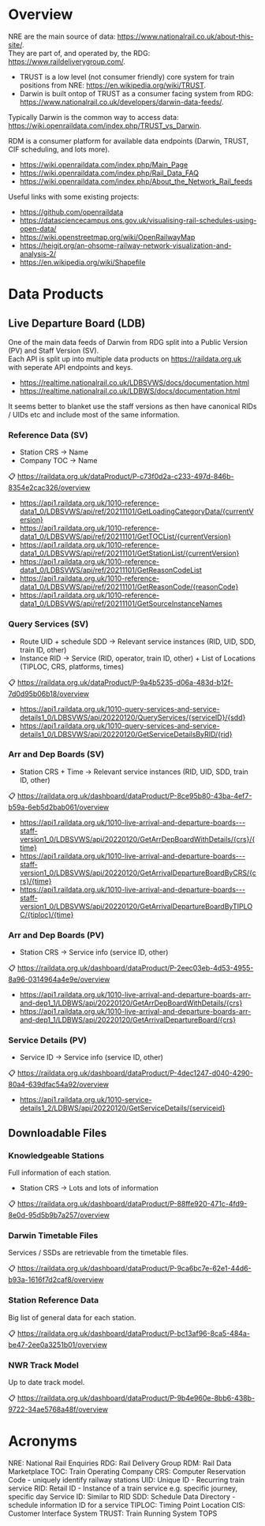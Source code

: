 # Overview

NRE are the main source of data: https://www.nationalrail.co.uk/about-this-site/.  
They are part of, and operated by, the RDG: https://www.raildeliverygroup.com/.  

- TRUST is a low level (not consumer friendly) core system for train positions from NRE: https://en.wikipedia.org/wiki/TRUST.  
- Darwin is built ontop of TRUST as a consumer facing system from RDG: https://www.nationalrail.co.uk/developers/darwin-data-feeds/.  

Typically Darwin is the common way to access data: https://wiki.openraildata.com/index.php/TRUST_vs_Darwin.  

RDM is a consumer platform for available data endpoints (Darwin, TRUST, CIF scheduling, and lots more).  

- https://wiki.openraildata.com/index.php/Main_Page
- https://wiki.openraildata.com/index.php/Rail_Data_FAQ
- https://wiki.openraildata.com/index.php/About_the_Network_Rail_feeds

Useful links with some existing projects:

- https://github.com/openraildata
- https://datasciencecampus.ons.gov.uk/visualising-rail-schedules-using-open-data/
- https://wiki.openstreetmap.org/wiki/OpenRailwayMap
- https://heigit.org/an-ohsome-railway-network-visualization-and-analysis-2/
- https://en.wikipedia.org/wiki/Shapefile

# Data Products

## Live Departure Board (LDB)

One of the main data feeds of Darwin from RDG split into a Public Version (PV) and Staff Version (SV).  
Each API is split up into multiple data products on https://raildata.org.uk with seperate API endpoints and keys.  

- https://realtime.nationalrail.co.uk/LDBSVWS/docs/documentation.html
- https://realtime.nationalrail.co.uk/LDBWS/docs/documentation.html

It seems better to blanket  use the staff versions as then have canonical RIDs / UIDs etc and include most of the same information.  

### Reference Data (SV)  

- Station CRS  ->  Name
- Company TOC  ->  Name

📋 https://raildata.org.uk/dataProduct/P-c73f0d2a-c233-497d-846b-8354e2cac326/overview  

- https://api1.raildata.org.uk/1010-reference-data1_0/LDBSVWS/api/ref/20211101/GetLoadingCategoryData/{currentVersion}
- https://api1.raildata.org.uk/1010-reference-data1_0/LDBSVWS/api/ref/20211101/GetTOCList/{currentVersion}
- https://api1.raildata.org.uk/1010-reference-data1_0/LDBSVWS/api/ref/20211101/GetStationList/{currentVersion}
- https://api1.raildata.org.uk/1010-reference-data1_0/LDBSVWS/api/ref/20211101/GetReasonCodeList
- https://api1.raildata.org.uk/1010-reference-data1_0/LDBSVWS/api/ref/20211101/GetReasonCode/{reasonCode}
- https://api1.raildata.org.uk/1010-reference-data1_0/LDBSVWS/api/ref/20211101/GetSourceInstanceNames

### Query Services (SV)  

- Route UID + schedule SDD  ->  Relevant service instances (RID, UID, SDD, train ID, other)
- Instance RID              ->  Service (RID, operator, train ID, other) + List of Locations (TIPLOC, CRS, platforms, times)

📋 https://raildata.org.uk/dataProduct/P-9a4b5235-d06a-483d-b12f-7d0d95b06b18/overview  

- https://api1.raildata.org.uk/1010-query-services-and-service-details1_0/LDBSVWS/api/20220120/QueryServices/{serviceID}/{sdd}
- https://api1.raildata.org.uk/1010-query-services-and-service-details1_0/LDBSVWS/api/20220120/GetServiceDetailsByRID/{rid}

### Arr and Dep Boards (SV)  

- Station CRS + Time  ->  Relevant service instances (RID, UID, SDD, train ID, other)

📋 https://raildata.org.uk/dashboard/dataProduct/P-8ce95b80-43ba-4ef7-b59a-6eb5d2bab061/overview 

- https://api1.raildata.org.uk/1010-live-arrival-and-departure-boards---staff-version1_0/LDBSVWS/api/20220120/GetArrDepBoardWithDetails/{crs}/{time}
- https://api1.raildata.org.uk/1010-live-arrival-and-departure-boards---staff-version1_0/LDBSVWS/api/20220120/GetArrivalDepartureBoardByCRS/{crs}/{time}
- https://api1.raildata.org.uk/1010-live-arrival-and-departure-boards---staff-version1_0/LDBSVWS/api/20220120/GetArrivalDepartureBoardByTIPLOC/{tiploc}/{time}

### Arr and Dep Boards (PV)  

- Station CRS  ->  Service info (service ID, other)

📋 https://raildata.org.uk/dashboard/dataProduct/P-2eec03eb-4d53-4955-8a96-0314964a4e9e/overview  

- https://api1.raildata.org.uk/1010-live-arrival-and-departure-boards-arr-and-dep1_1/LDBWS/api/20220120/GetArrDepBoardWithDetails/{crs}
- https://api1.raildata.org.uk/1010-live-arrival-and-departure-boards-arr-and-dep1_1/LDBWS/api/20220120/GetArrivalDepartureBoard/{crs}

### Service Details (PV)  

- Service ID  ->  Service info (service ID, other)

📋 https://raildata.org.uk/dashboard/dataProduct/P-4dec1247-d040-4290-80a4-639dfac54a92/overview  

- https://api1.raildata.org.uk/1010-service-details1_2/LDBWS/api/20220120/GetServiceDetails/{serviceid}

## Downloadable Files

### Knowledgeable Stations

Full information of each station.

- Station CRS  ->  Lots and lots of information

📋 https://raildata.org.uk/dashboard/dataProduct/P-88ffe920-471c-4fd9-8e0d-95d5b9b7a257/overview

### Darwin Timetable Files

Services / SSDs are retrievable from the timetable files.

📋 https://raildata.org.uk/dashboard/dataProduct/P-9ca6bc7e-62e1-44d6-b93a-1616f7d2caf8/overview  

### Station Reference Data

Big list of general data for each station.

📋 https://raildata.org.uk/dashboard/dataProduct/P-bc13af96-8ca5-484a-be47-2ee0a3251b01/overview 

### NWR Track Model

Up to date track model.  

📋 https://raildata.org.uk/dashboard/dataProduct/P-9b4e960e-8bb6-438b-9722-34ae5768a48f/overview

# Acronyms

NRE: National Rail Enquiries
RDG: Rail Delivery Group
RDM: Rail Data Marketplace
TOC: Train Operating Company
CRS: Computer Reservation Code - uniquely identify railway stations
UID: Unique ID - Recurring train service
RID: Retail ID - Instance of a train service e.g. specific journey, specific day
Service ID: Similar to RID
SDD: Schedule Data Directory - schedule information ID for a service
TIPLOC: Timing Point Location
CIS: Customer Interface System
TRUST: Train Running System TOPS
